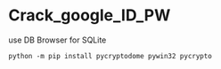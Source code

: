 # Crack_google_ID_PW
use DB Browser for SQLite
```
python -m pip install pycryptodome pywin32 pycrypto
```
